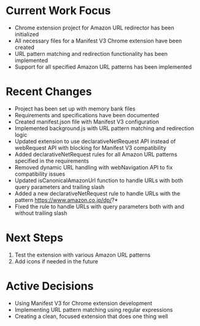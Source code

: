 # Current Work Focus

- Chrome extension project for Amazon URL redirector has been initialized
- All necessary files for a Manifest V3 Chrome extension have been created
- URL pattern matching and redirection functionality has been implemented
- Support for all specified Amazon URL patterns has been implemented

# Recent Changes

- Project has been set up with memory bank files
- Requirements and specifications have been documented
- Created manifest.json file with Manifest V3 configuration
- Implemented background.js with URL pattern matching and redirection logic
- Updated extension to use declarativeNetRequest API instead of webRequest API with blocking for Manifest V3 compatibility
- Added declarativeNetRequest rules for all Amazon URL patterns specified in the requirements
- Removed dynamic URL handling with webNavigation API to fix compatibility issues
- Updated isCanonicalAmazonUrl function to handle URLs with both query parameters and trailing slash
- Added a new declarativeNetRequest rule to handle URLs with the pattern https://www.amazon.co.jp/dp/<ASIN>?*
- Fixed the rule to handle URLs with query parameters both with and without trailing slash

# Next Steps

1. Test the extension with various Amazon URL patterns
2. Add icons if needed in the future

# Active Decisions

- Using Manifest V3 for Chrome extension development
- Implementing URL pattern matching using regular expressions
- Creating a clean, focused extension that does one thing well
